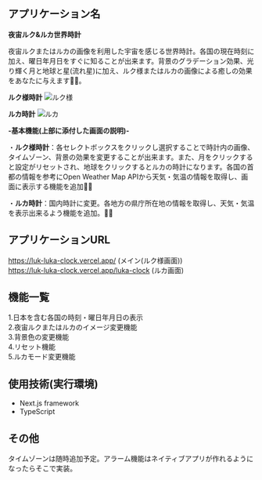 ## アプリケーション名
<strong>夜宙ルク&ルカ世界時計</strong><br>

夜宙ルクまたはルカの画像を利用した宇宙を感じる世界時計。各国の現在時刻に加え、曜日年月日をすぐに知ることが出来ます。背景のグラデーション効果、光り輝く月と地球と星(流れ星)に加え、ルク様またはルカの画像による癒しの効果をあなたに与えます🚀🌟。

<strong>ルク様時計</strong>
![ルク様](https://github.com/user-attachments/assets/86274d4c-66a6-42c2-9d14-f603a1da064c)

<strong>ルカ時計</strong>
![ルカ](https://github.com/user-attachments/assets/3228382d-aeff-499b-acdb-2ad58cf2e097)

<strong>-基本機能(上部に添付した画面の説明)-</strong>

・<strong>ルク様時計</strong>：各セレクトボックスをクリックし選択することで時計内の画像、タイムゾーン、背景の効果を変更することが出来ます。また、月をクリックすると設定がリセットされ、地球をクリックするとルカの時計になります。各国の首都の情報を参考にOpen Weather Map APIから天気・気温の情報を取得し、画面に表示する機能を追加🚀🌟<br>

・<strong>ルカ時計</strong>：国内時計に変更。各地方の県庁所在地の情報を取得し、天気・気温を表示出来るよう機能を追加。🚀🌟<br>

## アプリケーションURL
https://luk-luka-clock.vercel.app/ (メイン(ルク様画面))<br>
https://luk-luka-clock.vercel.app/luka-clock (ルカ画面)<br>

## 機能一覧
1.日本を含む各国の時刻・曜日年月日の表示<br>
2.夜宙ルクまたはルカのイメージ変更機能<br>
3.背景色の変更機能<br>
4.リセット機能<br>
5.ルカモード変更機能<br>


## 使用技術(実行環境)
- Next.js framework<br>
- TypeScript<br>

## その他
タイムゾーンは随時追加予定。アラーム機能はネイティブアプリが作れるようになったらそこで実装。